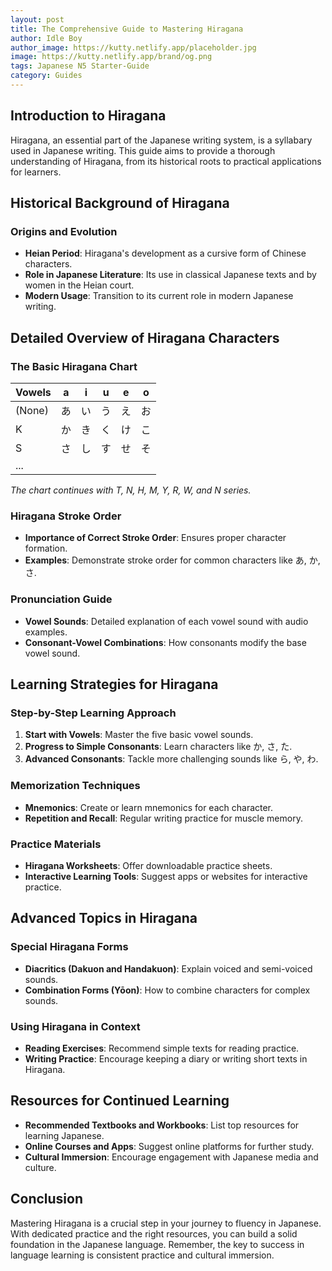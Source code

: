 ```yaml
---
layout: post
title: The Comprehensive Guide to Mastering Hiragana
author: Idle Boy
author_image: https://kutty.netlify.app/placeholder.jpg
image: https://kutty.netlify.app/brand/og.png
tags: Japanese N5 Starter-Guide
category: Guides
---
```


## Introduction to Hiragana

Hiragana, an essential part of the Japanese writing system, is a syllabary used in Japanese writing. This guide aims to provide a thorough understanding of Hiragana, from its historical roots to practical applications for learners.

## Historical Background of Hiragana

### Origins and Evolution

- **Heian Period**: Hiragana's development as a cursive form of Chinese characters.
- **Role in Japanese Literature**: Its use in classical Japanese texts and by women in the Heian court.
- **Modern Usage**: Transition to its current role in modern Japanese writing.

## Detailed Overview of Hiragana Characters

### The Basic Hiragana Chart

| Vowels  | a  | i   | u   | e   | o   |
|---------|----|-----|-----|-----|-----|
| (None)  | あ | い  | う  | え  | お  |
| K       | か | き  | く  | け  | こ  |
| S       | さ | し  | す  | せ  | そ  |
| ...     |    |     |     |     |     |

*The chart continues with T, N, H, M, Y, R, W, and N series.*

### Hiragana Stroke Order

- **Importance of Correct Stroke Order**: Ensures proper character formation.
- **Examples**: Demonstrate stroke order for common characters like あ, か, さ.

### Pronunciation Guide

- **Vowel Sounds**: Detailed explanation of each vowel sound with audio examples.
- **Consonant-Vowel Combinations**: How consonants modify the base vowel sound.

## Learning Strategies for Hiragana

### Step-by-Step Learning Approach

1. **Start with Vowels**: Master the five basic vowel sounds.
2. **Progress to Simple Consonants**: Learn characters like か, さ, た.
3. **Advanced Consonants**: Tackle more challenging sounds like ら, や, わ.

### Memorization Techniques

- **Mnemonics**: Create or learn mnemonics for each character.
- **Repetition and Recall**: Regular writing practice for muscle memory.

### Practice Materials

- **Hiragana Worksheets**: Offer downloadable practice sheets.
- **Interactive Learning Tools**: Suggest apps or websites for interactive practice.

## Advanced Topics in Hiragana

### Special Hiragana Forms

- **Diacritics (Dakuon and Handakuon)**: Explain voiced and semi-voiced sounds.
- **Combination Forms (Yōon)**: How to combine characters for complex sounds.

### Using Hiragana in Context

- **Reading Exercises**: Recommend simple texts for reading practice.
- **Writing Practice**: Encourage keeping a diary or writing short texts in Hiragana.

## Resources for Continued Learning

- **Recommended Textbooks and Workbooks**: List top resources for learning Japanese.
- **Online Courses and Apps**: Suggest online platforms for further study.
- **Cultural Immersion**: Encourage engagement with Japanese media and culture.

## Conclusion

Mastering Hiragana is a crucial step in your journey to fluency in Japanese. With dedicated practice and the right resources, you can build a solid foundation in the Japanese language. Remember, the key to success in language learning is consistent practice and cultural immersion.
